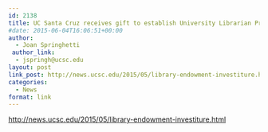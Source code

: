 ```yaml
---
id: 2138
title: UC Santa Cruz receives gift to establish University Librarian Presidential Chair
#date: 2015-06-04T16:06:51+00:00
author:
  - Joan Springhetti
 author_link:
  - jspringh@ucsc.edu
layout: post
link_post: http://news.ucsc.edu/2015/05/library-endowment-investiture.html
categories:
  - News
format: link
---
```

http://news.ucsc.edu/2015/05/library-endowment-investiture.html